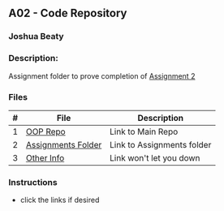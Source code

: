 ## A02 - Code Repository
### Joshua Beaty
### Description:
Assignment folder to prove completion of [Assignment 2](https://github.com/rugbyprof/2143-Object-Oriented-Programming/tree/master/Assignments/01-A02)

### Files

|   #   | File            | Description                                        |
| :---: | --------------- | -------------------------------------------------- |
|   1   | [OOP Repo](https://github.com/Majestic-Joker/2143-OOP-Beaty)       | Link to Main Repo |
|   2   | [Assignments Folder](https://github.com/Majestic-Joker/2143-OOP-Beaty/blob/main/Assignments/A01/Roster.PNG)      | Link to Assignments folder |
|   3   | [Other Info](https://youtu.be/dQw4w9WgXcQ?t=42)      | Link won't let you down |

### Instructions

- click the links if desired